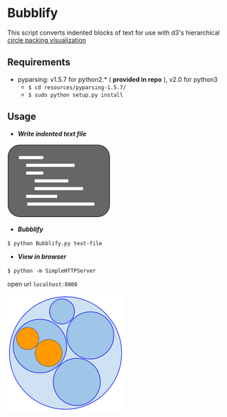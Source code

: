 Bubblify
========

This script converts indented blocks of text for use with d3's hierarchical [circle packing visualization](http://mbostock.github.io/d3/talk/20111116/pack-hierarchy.html)


Requirements
-
* pyparsing: v1.5.7 for python2.\* \( **provided in repo** \), v2.0 for python3
    * `$ cd resources/pyparsing-1.5.7/`
    * `$ sudo python setup.py install`


Usage
-

- ***Write indented text file***

![Write indented text file](resources/text.png)


- ***Bubblify***

` $ python Bubblify.py text-file `


- ***View in browser***

` $ python -m SimpleHTTPServer `

open url `localhost:8000`

![View in browser](resources/bubbles.png)


